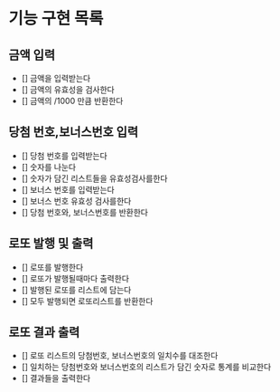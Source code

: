 # 기능 구현 목록

## 금액 입력
 - [] 금액을 입력받는다
 - [] 금액의 유효성을 검사한다
 - [] 금액의 /1000 만큼 반환한다

## 당첨 번호,보너스번호 입력
 - [] 당첨 번호를 입력받는다
 - [] 숫자를 나눈다
 - [] 숫자가 담긴 리스트들을 유효성검사를한다
 - [] 보너스 번호를 입력받는다
 - [] 보너스 번호 유효성 검사를한다
 - [] 당첨 번호와, 보너스번호를 반환한다

## 로또 발행 및 출력
 - [] 로또를 발행한다
 - [] 로또가 발행될때마다 출력한다
 - [] 발행된 로또를 리스트에 담는다
 - [] 모두 발행되면 로또리스트를 반환한다

## 로또 결과 출력
 - [] 로또 리스트의 당첨번호, 보너스번호의 일치수를 대조한다
 - [] 일치하는 당첨번호와 보너스번호의 리스트가 담긴 숫자로 통계를 비교한다
 - [] 결과들을 출력한다